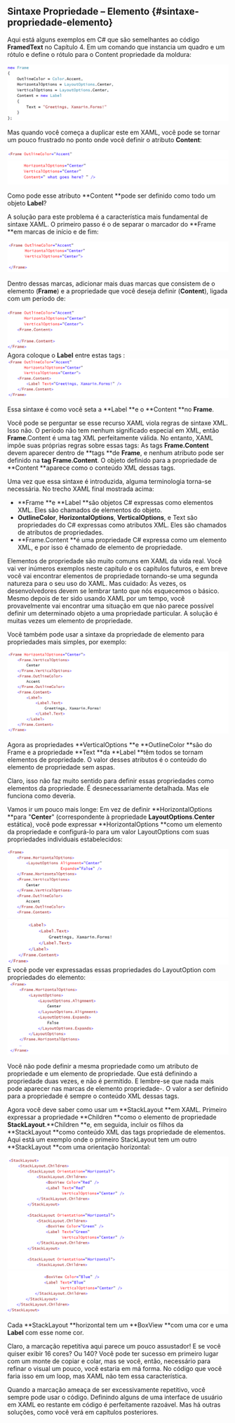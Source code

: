 ## Sintaxe Propriedade – Elemento {#sintaxe-propriedade-elemento}

Aqui está alguns exemplos em C\# que são semelhantes ao código **FramedText** no Capítulo 4. Em um comando que instancia um quadro e um rótulo e define o rótulo para o Content propriedade da moldura:

![](/assets/07-12-frame)

Mas quando você começa a duplicar este em XAML, você pode se tornar um pouco frustrado no ponto onde você definir o atributo **Content**:

![](/assets/07-13-outline)![](/assets/07-13-outline1)

Como pode esse atributo **Content **pode ser definido como todo um objeto **Label**?

A solução para este problema é a característica mais fundamental de sintaxe XAML. O primeiro passo é o de separar o marcador do **Frame **em marcas de início e de fim:

![](/assets/07-14-frame)

Dentro dessas marcas, adicionar mais duas marcas que consistem de o elemento \(**Frame**\) e a propriedade que você deseja definir \(**Content**\), ligada com um período de:

![](/assets/07-16-frame)Agora coloque o **Label** entre estas tags : ![](/assets/07-17-framelabel)

Essa sintaxe é como você seta a **Label **e o **Content **no **Frame**.

Você pode se perguntar se esse recurso XAML viola regras de sintaxe XML. Isso não. O período não tem nenhum significado especial em XML, então **Frame**.Content é uma tag XML perfeitamente válida. No entanto, XAML impõe suas próprias regras sobre essas tags: As tags **Frame.Content** devem aparecer dentro de **tags **de **Frame**, e nenhum atributo pode ser definido na **tag Frame.Content**. O objeto definido para a propriedade de **Content **aparece como o conteúdo XML dessas tags.

Uma vez que essa sintaxe é introduzida, alguma terminologia torna-se necessária. No trecho XAML final mostrada acima:

* **Frame **e **Label **são objetos C\# expressas como elementos XML. Eles são chamados de elementos do objeto.
* **OutlineColor**, **HorizontalOptions**, **VerticalOptions**, e Text são propriedades do C\# expressas como atributos XML. Eles são chamados de atributos de propriedades.
* **Frame.Content **é uma propriedade C\# expressa como um elemento XML, e por isso é chamado de elemento de propriedade.

Elementos de propriedade são muito comuns em XAML da vida real. Você vai ver inúmeros exemplos neste capítulo e os capítulos futuros, e em breve você vai encontrar elementos de propriedade tornando-se uma segunda natureza para o seu uso do XAML. Mas cuidado: Às vezes, os desenvolvedores devem se lembrar tanto que nós esquecemos o básico. Mesmo depois de ter sido usando XAML por um tempo, você provavelmente vai encontrar uma situação em que não parece possível definir um determinado objeto a uma propriedade particular. A solução é muitas vezes um elemento de propriedade.

Você também pode usar a sintaxe da propriedade de elemento para propriedades mais simples, por exemplo:

![](/assets/07-18-frame-horizontal)

Agora as propriedades **VerticalOptions **e **OutlineColor **são do Frame e a propriedade **Text **da **Label **têm todos se tornam elementos de propriedade. O valor desses atributos é o conteúdo do elemento de propriedade sem aspas.

Claro, isso não faz muito sentido para definir essas propriedades como elementos da propriedade. É desnecessariamente detalhada. Mas ele funciona como deveria.

Vamos ir um pouco mais longe: Em vez de definir **HorizontalOptions **para "**Center**" \(correspondente à propriedade **LayoutOptions**.**Center** estática\), você pode expressar **HorizontalOptions **como um elemento da propriedade e configurá-lo para um valor LayoutOptions com suas propriedades individuais estabelecidos:

![](/assets/07-19-frame-optino)![](/assets/07-19-frame-option1)E você pode ver expressadas essas propriedades do LayoutOption com propriedades do elemento:![](/assets/07-20-layoutoptions)

Você não pode definir a mesma propriedade como um atributo de propriedade e um elemento de propriedade. Que está definindo a propriedade duas vezes, e não é permitido. E lembre-se que nada mais pode aparecer nas marcas de elemento propriedade-. O valor a ser definido para a propriedade é sempre o conteúdo XML dessas tags.

Agora você deve saber como usar um **StackLayout **em XAML. Primeiro expressar a propriedade **Children **como o elemento de propriedade **StackLayout**.**Children **e, em seguida, incluir os filhos da **StackLayout **como conteúdo XML das tags propriedade de elementos. Aqui está um exemplo onde o primeiro StackLayout tem um outro **StackLayout **com uma orientação horizontal:

![](/assets/07-21-stacklayout)![](/assets/07-21-staclayot2)

Cada **StackLayout **horizontal tem um **BoxView **com uma cor e uma **Label** com esse nome cor.

Claro, a marcação repetitiva aqui parece um pouco assustador! E se você quiser exibir 16 cores? Ou 140? Você pode ter sucesso em primeiro lugar com um monte de copiar e colar, mas se você, então, necessário para refinar o visual um pouco, você estaria em má forma. No código que você faria isso em um loop, mas XAML não tem essa característica.

Quando a marcação ameaça de ser excessivamente repetitivo, você sempre pode usar o código. Definindo alguns de uma interface de usuário em XAML eo restante em código é perfeitamente razoável. Mas há outras soluções, como você verá em capítulos posteriores.

